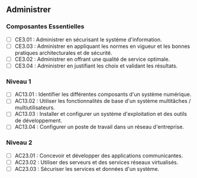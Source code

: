## Administrer

### Composantes Essentielles

- [ ] CE3.01 : Administrer en sécurisant le système d'information.
- [ ] CE3.03 : Administrer en appliquant les normes en vigueur et les bonnes pratiques architecturales et de sécurité.
- [ ] CE3.02 : Administrer en offrant une qualité de service optimale.
- [ ] CE3.04 : Administrer en justifiant les choix et validant les résultats.

### Niveau 1

- [ ] AC13.01 : Identifier les différentes composants d'un système numérique.
- [ ] AC13.02 : Utiliser les fonctionnalités de base d'un système multitâches / multiutilisateurs.
- [ ] AC13.03 : Installer et configurer un système d'exploitation et des outils de développement.
- [ ] AC13.04 : Configurer un poste de travail dans un réseau d'entreprise.

### Niveau 2

- [ ] AC23.01 : Concevoir et développer des applications communicantes.
- [ ] AC23.02 : Utiliser des serveurs et des services réseaux virtualisés.
- [ ] AC23.03 : Sécuriser les services et données d'un système.
